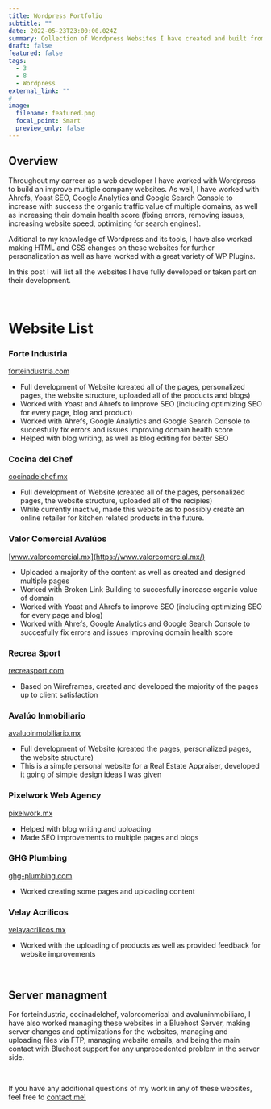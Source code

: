 ```yaml
---
title: Wordpress Portfolio
subtitle: ""
date: 2022-05-23T23:00:00.024Z
summary: Collection of Wordpress Websites I have created and built from scratch, or worked at uploading new content, fixing errors and issues, and optimizing for SEO and domain health scores.
draft: false
featured: false
tags:
  - 3
  - 8
  - Wordpress
external_link: ""
# 
image:
  filename: featured.png
  focal_point: Smart
  preview_only: false
---
```


## Overview
Throughout my carreer as a web developer I have worked with Wordpress to build an improve multiple company websites. As well, I have worked with Ahrefs, Yoast SEO, Google Analytics and Google Search Console to increase with success the organic traffic value of multiple domains, as well as increasing their domain health score (fixing errors, removing issues, increasing website speed, optimizing for search engines).

Aditional to my knowledge of Wordpress and its tools, I have also worked making HTML and CSS changes on these websites for further personalization as well as have worked with a great variety of WP Plugins.

In this post I will list all the websites I have fully developed or taken part on their development.

<br/>

# Website List
### Forte Industria
[forteindustria.com](https://forteindustria.com/)
+ Full development of Website (created all of the pages, personalized pages, the website structure, uploaded all of the products and blogs)
+ Worked with Yoast and Ahrefs to improve SEO (including optimizing SEO for every page, blog and product)
+ Worked with Ahrefs, Google Analytics and Google Search Console to succesfully fix errors and issues improving domain health score
+ Helped with blog writing, as well as blog editing for better SEO

### Cocina del Chef
[cocinadelchef.mx](https://cocinadelchef.mx/)
+ Full development of Website (created all of the pages, personalized pages, the website structure, uploaded all of the recipies)
+ While currently inactive, made this website as to possibly create an online retailer for kitchen related products in the future.

### Valor Comercial Avalúos
[www.valorcomercial.mx](https://www.valorcomercial.mx/)
+ Uploaded a majority of the content as well as created and designed multiple pages
+ Worked with Broken Link Building to succesfully increase organic value of domain
+ Worked with Yoast and Ahrefs to improve SEO (including optimizing SEO for every page and blog)
+ Worked with Ahrefs, Google Analytics and Google Search Console to succesfully fix errors and issues improving domain health score

### Recrea Sport
[recreasport.com](https://recreasport.com/)
+ Based on Wireframes, created and developed the majority of the pages up to client satisfaction

### Avalúo Inmobiliario
[avaluoinmobiliario.mx](https://avaluoinmobiliario.mx/)
+ Full development of Website (created the pages, personalized pages, the website structure)
+ This is a simple personal website for a Real Estate Appraiser, developed it going of simple design ideas I was given

### Pixelwork Web Agency
[pixelwork.mx](https://pixelwork.mx/)
+ Helped with blog writing and uploading
+ Made SEO improvements to multiple pages and blogs

### GHG Plumbing
[ghg-plumbing.com](https://ghg-plumbing.com/)
+ Worked creating some pages and uploading content

### Velay Acrilicos
[velayacrilicos.mx](https://velayacrilicos.mx/)
+ Worked with the uploading of products as well as provided feedback for website improvements

<br/>

## Server managment
For forteindustria, cocinadelchef, valorcomerical and avaluninmobiliaro, I have also worked managing these websites in a Bluehost Server, making server changes and optimizations for the websites, managing and uploading files via FTP, managing website emails, and being the main contact with Bluehost support for any unprecedented problem in the server side.

<br/>

If you have any additional questions of my work in any of these websites, feel free to [contact me!](https://lcanoi.netlify.app/#contact)
